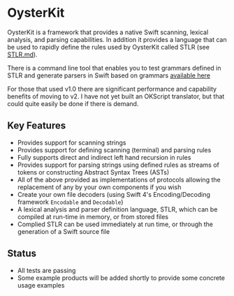 # OysterKit

OysterKit is a framework that provides a native Swift scanning, lexical analysis, and parsing capabilities. In addition it provides a language that can be used to rapidly define the rules used by OysterKit called STLR (see [STLR.md](https://github.com/SwiftStudies/OysterKit/blob/master/STLR.md)). 

There is a command line tool that enables you to test grammars defined in STLR and generate parsers in Swift based on grammars [available here](https://github.com/SwiftStudies/STLR/)

For those that used v1.0 there are significant performance and capability benefits of moving to v2. I have not yet built an OKScript translator, but that could quite easily be done if there is demand. 

## Key Features

  - Provides support for scanning strings
  - Provides support for defining scanning (terminal) and parsing rules
  - Fully supports direct and indirect left hand recursion in rules
  - Provides support for parsing strings using defined rules as streams of tokens or constructing Abstract Syntax Trees (ASTs)
  - All of the above provided as implementations of protocols allowing the replacement of any by your own components if you wish
  - Create your own file decoders (using Swift 4's Encoding/Decoding framework `Encodable` and `Decodable`) 
  - A lexical analysis and parser definition language, STLR, which can be compiled at run-time in memory, or from stored files
  - Complied STLR can be used immediately at run time, or through the generation of a Swift source file

## Status

  - All tests are passing
  - Some example products will be added shortly to provide some concrete usage examples
